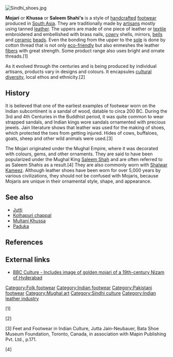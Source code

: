 ![](Sindhi_shoes.jpg "Sindhi_shoes.jpg")

**Mojari** or **Khussa** or **Saleem Shahi's** is a style of
[handcrafted](Handicraft "wikilink") [footwear](footwear "wikilink")
produced in [South Asia](South_Asia "wikilink"). They are traditionally
made by [artisans](artisan "wikilink") mostly using tanned
[leather](leather "wikilink"). The uppers are made of one piece of
leather or [textile](textile "wikilink") embroidered and embellished
with brass nails, [cowry](cowry "wikilink") shells, mirrors,
[bells](Bell_(instrument) "wikilink") and [ceramic](ceramic "wikilink")
[beads](bead "wikilink"). Even the bonding from the upper to the
[sole](Sole_(shoe) "wikilink") is done by cotton thread that is not only
[eco-friendly](eco-friendly "wikilink") but also enmeshes the leather
[fibers](fiber "wikilink") with great strength. Some product range also
uses bright and ornate threads.[1]

As it evolved through the centuries and is being produced by individual
artisans, products vary in designs and colours. It encapsules [cultural
diversity](cultural_diversity "wikilink"), local ethos and ethnicity.[2]

## History

It is believed that one of the earliest examples of footwear worn on the
Indian subcontinent is a sandal of wood, datable to circa 200 BC. During
the 3rd and 4th Centuries in the Buddhist period, it was quite common to
wear strapped sandals, and Indian kings wore sandals ornamented with
precious jewels. Jain literature shows that leather was used for the
making of shoes, which protected the toes from getting injured. Hides of
cows, buffaloes, goats, sheep and other wild animals were used.[3]

The Mojari originated under the Mughal Empire, where it was decorated
with colours, gems, and other ornaments. They are said to have been
popularized under the Mughal King [Saleem Shah](Jahangir "wikilink") and
are often referred to as Saleem Shahis as a result.[4] They are also
commonly worn with [Shalwar Kameez](Shalwar_Kameez "wikilink"). Although
leather shoes have been worn for over 5,000 years by various
civilizations, they should not be confused with Mojaris, because Mojaris
are unique in their ornamental style, shape, and appearance.

## See also

-   [Jutti](Jutti "wikilink")
-   [Kolhapuri chappal](Kolhapuri_chappal "wikilink")
-   [Multani Khussa](Multani_Khussa "wikilink")
-   [Paduka](Paduka "wikilink")

## References

<references />

## External links

-   [BBC Culture - Includes image of golden mojari of a 19th-century
    Nizam of
    Hyderabad](http://www.bbc.com/culture/story/20150618-ten-shoes-that-changed-the-world)

[Category:Folk footwear](Category:Folk_footwear "wikilink")
[Category:Indian footwear](Category:Indian_footwear "wikilink")
[Category:Pakistani footwear](Category:Pakistani_footwear "wikilink")
[Category:Mughal art](Category:Mughal_art "wikilink") [Category:Sindhi
culture](Category:Sindhi_culture "wikilink") [Category:Indian leather
industry](Category:Indian_leather_industry "wikilink")

[1]

[2]

[3] Feet and Footwear in Indian Culture, Jutta Jain-Neubauer, Bata Shoe
Museum Foundation, Toronto, Canada, in association with Mapin Publishing
Pvt. Ltd., p.171.

[4]
